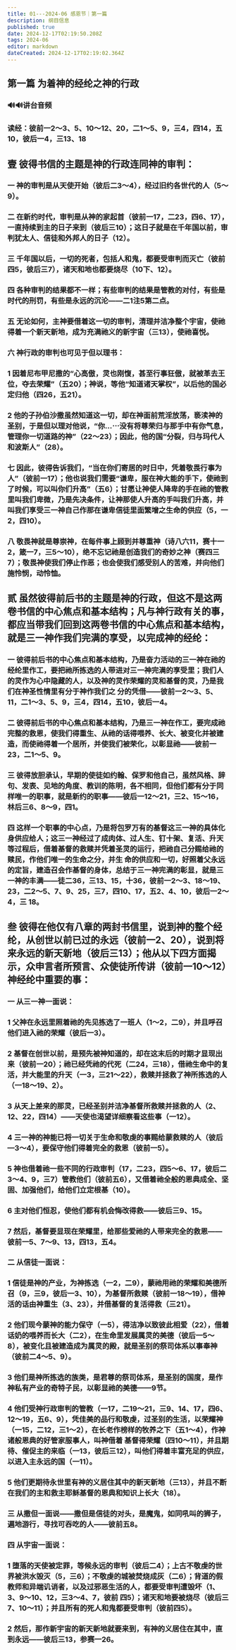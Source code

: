 ```yaml
---
title: 01---2024-06 感恩节｜第一篇
description: 纲目信息
published: true
date: 2024-12-17T02:19:50.208Z
tags: 2024-06
editor: markdown
dateCreated: 2024-12-17T02:19:02.364Z
---
```


## 第一篇    为着神的经纶之神的行政

### 🔊🔊讲台音频


### **读经：彼前一2～3、5、10～12、20，二1～5、9，三4，四14，五10，彼后一4，三13、18**

## 壹    彼得书信的主题是神的行政连同神的审判：

### 一    神的审判是从天使开始（彼后二3～4），经过旧约各世代的人（5～9）。

### 二    在新约时代，审判是从神的家起首（彼前一17，二23，四6、17），一直持续到主的日子来到（彼后三10）；这日子就是在千年国以前，审判犹太人、信徒和外邦人的日子（12）。

### 三    千年国以后，一切的死者，包括人和鬼，都要受审判而灭亡（彼前四5，彼后三7），诸天和地也都要烧尽（10下、12）。

### 四    各种审判的结果都不一样；有些审判的结果是管教的对付，有些是时代的刑罚，有些是永远的沉沦——二1注5第二点。

### 五    无论如何，主神要借着这一切的审判，清理并洁净整个宇宙，使祂得着一个新天新地，成为充满祂义的新宇宙（三13），使祂喜悦。

### 六    神行政的审判也可见于但以理书：

### 1    因着尼布甲尼撒的“心高傲，灵也刚愎，甚至行事狂傲，就被革去王位，夺去荣耀”（五20）；神说，等他“知道诸天掌权”，以后他的国必定归他（四26，五21）。

### 2    他的子孙伯沙撒虽然知道这一切，却在神面前荒淫放荡，亵渎神的圣别，于是但以理对他说，“你…⋯没有将尊荣归与那手中有你气息，管理你一切道路的神”（22～23）；因此，他的国“分裂，归与玛代人和波斯人”（28）。

### 七    因此，彼得告诉我们，“当在你们寄居的时日中，凭着敬畏行事为人”（彼前一17）；他也说我们需要“谦卑，服在神大能的手下，使祂到了时候，可以叫你们升高”（五6）；甘愿让神使人降卑的手在祂的管教里叫我们卑微，乃是先决条件，让神那使人升高的手叫我们升高，并叫我们享受三一神自己作那在谦卑信徒里面繁增之生命的供应（5，一2，四10）。

### 八    敬畏神就是尊崇神，在每件事上顾到并尊重神（诗八六11，赛十一2，箴一7，三5～10），绝不忘记祂是创造我们的奇妙之神（赛四三7）；敬畏神使我们停止作恶；也会使我们感受别人的苦难，并向他们施怜悯，动怜恤。

## 贰    虽然彼得前后书的主题是神的行政，但这不是这两卷书信的中心焦点和基本结构；凡与神行政有关的事，都应当带我们回到这两卷书信的中心焦点和基本结构，就是三一神作我们完满的享受，以完成神的经纶：

### 一    彼得前后书的中心焦点和基本结构，乃是奋力活动的三一神在祂的经纶里作工，要把祂所拣选的人带进对三一神完满的享受里；我们人的灵作为心中隐藏的人，以及神的灵作荣耀的灵和基督的灵，乃是我们在神圣性情里有分于神作我们之 分的凭借——彼前一2～3、5、11，二1～3、5、9，三4，四14，五10，彼后一4。

### 二    彼得前后书的中心焦点和基本结构，乃是三一神在作工，要完成祂完整的救恩，使我们得重生、从祂的话得喂养、长大、被变化并被建造，而使祂得着一个居所，并使我们被荣化，以彰显祂——彼前一23，二1～5、9。

### 三    彼得放胆承认，早期的使徒如约翰、保罗和他自己，虽然风格、辞句、发表、见地的角度、教训的陈明，各不相同，但他们都有分于同样唯一的职事，就是新约的职事——彼后一12～21，三2、15～16，林后三6、8～9，四1。

### 四    这样一个职事的中心点，乃是将包罗万有的基督这三一神的具体化身供应给人；这三一神经过了成肉体、过人生、钉十架、复活、升天等过程后，借着基督的救赎并凭着圣灵的运行，把祂自己分赐给祂的赎民，作他们唯一的生命之分，并生 命的供应和一切，好照着父永远的定旨，建造召会作基督的身体，总结于三一神完满的彰显，就是三一神的丰满——徒二36，三13、15，十36，彼前一2～3、18～19、23，二2～5、7、9、25，三7，四10、17，五2、4、10，彼后一2～4，三 18。

## 叁    彼得在他仅有八章的两封书信里，说到神的整个经纶，从创世以前已过的永远（彼前一2、20），说到将来永远的新天新地（彼后三13）；他从以下四方面揭示，众申言者所预言、众使徒所传讲（彼前一10～12）神经纶中重要的事：

### 一    从三一神一面说：

### 1    父神在永远里照着祂的先见拣选了一班人（1～2，二9），并且呼召他们进入祂的荣耀（彼后一3）。

### 2    基督在创世以前，是预先被神知道的，却在这末后的时期才显现出来（彼前一20）；祂已经凭祂的代死（二24，三18），借祂生命中的复活，并大能里的升天（一3，三21～22），救赎并拯救了神所拣选的人（一18～19、2）。

### 3    从天上差来的那灵，已经圣别并洁净基督所救赎并拯救的人（2、12、22，四14）——天使也渴望详细察看这些事（一12）。

### 4    三一神的神能已将一切关于生命和敬虔的事赐给蒙救赎的人（彼后—3～4），要保守他们得着完全的救恩（彼前一5）。

### 5    神也借着祂一些不同的行政审判（17，二23，四5～6、17，彼后二3～4、9，三7）管教他们（彼前五6），又借着祂全般的恩典成全、坚固、加强他们，给他们立定根基（10）。

### 6    主对他们恒忍，使他们都有机会悔改得救——彼后三9、15。

### 7    然后，基督要显现在荣耀里，给那些爱祂的人带来完全的救恩——彼前一5、7～9、13，四13，五4。

### 二    从信徒一面说：

### 1    信徒是神的产业，为神拣选（一2，二9），蒙祂用祂的荣耀和美德所召（9，三9，彼后一3、10），为基督所救赎（彼前一18～19），借神活的话由神重生（3、23），并借基督的复活得救（三21）。

### 2    他们现今蒙神的能力保守（一5），得洁净以致彼此相爱（22），借着话奶的喂养而长大（二2），在生命里发展属灵的美德（彼后一5～8），被变化且被建造成为属灵的殿，就是圣别的祭司体系以事奉神（彼前二4～5、9）。

### 3    他们是神所拣选的族类，是君尊的祭司体系，是圣别的国度，是作神私有产业的奇特子民，以彰显祂的美德——9节。

### 4    他们受神行政审判的管教（一17，二19～21，三9、14、17，四6、12～19，五6、9），凭佳美的品行和敬虔，过圣别的生活，以荣耀神（一15，二12，三1～2），在长老作榜样的牧养之下（五1～4），作神诸般恩典的好管家服事人，叫神借着 基督得荣耀（四10～11），并且期待、催促主的来临（一13，彼后三12），叫他们得着丰富充足的供应，以进入主永远的国（一11）。

### 5    他们更期待永世里有神的义居住其中的新天新地（三13），并且不断在我们的主和救主耶稣基督的恩典和知识上长大（18）。

### 三    从撒但一面说——撒但是信徒的对头，是魔鬼，如同吼叫的狮子，遍地游行，寻找可吞吃的人——彼前五8。

### 四    从宇宙一面说：

### 1    堕落的天使被定罪，等候永远的审判（彼后二4）；上古不敬虔的世界被洪水毁灭（5，三6）；不敬虔的城被焚烧成灰（二6）；背道的假教师和异端讥诮者，以及过邪恶生活的人，都要受审判遭毁坏（1、3、9～10、12，三3～4、7，彼前 四5）；诸天和地要被烧尽（彼后三7、10～11）；并且所有的死人和鬼都要受审判（彼前四5）。

### 2    然后，那作新宇宙的新天新地就要来到，有神的义居住在其中，直到永远——彼后三13，参赛一26。